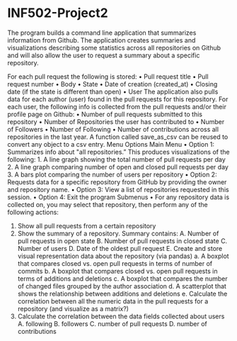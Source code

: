 # INF502-Project2
The program builds a command line application that summarizes information from Github. The application creates summaries and visualizations describing some statistics across all repositories on Github and will also allow the user to request a summary about a specific repository.

For each pull request the following is stored:
•	Pull request title
•	Pull request number
•	Body
•	State
•	Date of creation (created_at)
•	Closing date (if the state is different than open)
•	User
The application also pulls data for each author (user) found in the pull requests for this repository. For each user, the following info is collected from the pull requests and/or their profile page on Github:
•	Number of pull requests submitted to this repository
•	Number of Repositories the user has contributed to
•	Number of Followers
•	Number of Following
•	Number of contributions across all repositories in the last year.
A function called save_as_csv can be reused to convert any object to a csv entry. 
Menu Options
Main Menu
•	Option 1: Summarizes info about "all repositories.” This produces visualizations of the following:
    1. A line graph showing the total number of pull requests per day
    2. A line graph comparing number of open and closed pull requests per day
    3.	A bars plot comparing the number of users per repository
•	Option 2: Requests data for a specific repository from GitHub by providing the owner and repository name.
•	Option 3: View a list of repositories requested in this session.
•	Option 4: Exit the program
Submenus
•	For any repository data is collected on, you may select that repository, then perform any of the following actions:
  1.	Show all pull requests from a certain repository
  2.	Show the summary of a repository. Summary contains:
        A.	Number of pull requests in open state
        B.	Number of pull requests in closed state
        C.	Number of users
        D.	Date of the oldest pull request
        E.	Create and store visual representation data about the repository (via pandas)
            a.	A boxplot that compares closed vs. open pull requests in terms of number of commits
            b.	A boxplot that compares closed vs. open pull requests in terms of additions and deletions
            c.	A boxplot that compares the number of changed files grouped by the author association
            d.	A scatterplot that shows the relationship between additions and deletions
            e.	Calculate the correlation between all the numeric data in the pull requests for a repository (and visualize as a matrix?)
3.	Calculate the correlation between the data fields collected about users
        A.	following
        B.	followers
        C.	number of pull requests
        D.	number of contributions


